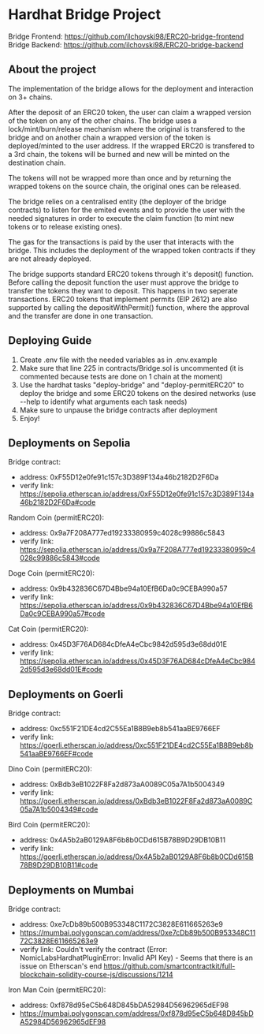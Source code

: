 # Hardhat Bridge Project

Bridge Frontend: https://github.com/ilchovski98/ERC20-bridge-frontend
Bridge Backend: https://github.com/ilchovski98/ERC20-bridge-backend

## About the project
The implementation of the bridge allows for the deployment and interaction on 3+ chains.

After the deposit of an ERC20 token, the user can claim a wrapped version of the token on any of the other chains. The bridge uses a lock/mint/burn/release mechanism where the original is transfered to the bridge and on another chain a wrapped version of the token is deployed/minted to the user address. If the wrapped ERC20 is transfered to a 3rd chain, the tokens will be burned and new will be minted on the destination chain.

The tokens will not be wrapped more than once and by returning the wrapped tokens on the source chain, the original ones can be released.

The bridge relies on a centralised entity (the deployer of the bridge contracts) to listen for the emited events and to provide the user with the needed signatures in order to execute the claim function (to mint new tokens or to release existing ones).

The gas for the transactions is paid by the user that interacts with the bridge. This includes the deployment of the wrapped token contracts if they are not already deployed.

The bridge supports standard ERC20 tokens through it's deposit() function. Before calling the deposit function the user must approve the bridge to transfer the tokens they want to deposit. This happens in two seperate transactions. ERC20 tokens that implement permits (EIP 2612) are also supported by calling the depositWithPermit() function, where the approval and the transfer are done in one transaction.

## Deploying Guide
1. Create .env file with the needed variables as in .env.example
2. Make sure that line 225 in contracts/Bridge.sol is uncommented (it is commented because tests are done on 1 chain at the moment)
3. Use the hardhat tasks "deploy-bridge" and "deploy-permitERC20" to deploy the bridge and some ERC20 tokens on the desired networks (use --help to identify what arguments each task needs)
4. Make sure to unpause the bridge contracts after deployment
5. Enjoy!

## Deployments on Sepolia
Bridge contract:
 - address: 0xF55D12e0fe91c157c3D389F134a46b2182D2F6Da
 - verify link: https://sepolia.etherscan.io/address/0xF55D12e0fe91c157c3D389F134a46b2182D2F6Da#code

Random Coin (permitERC20):
 - address: 0x9a7F208A777ed19233380959c4028c99886c5843
 - verify link: https://sepolia.etherscan.io/address/0x9a7F208A777ed19233380959c4028c99886c5843#code

Doge Coin (permitERC20):
 - address: 0x9b432836C67D4Bbe94a10EfB6Da0c9CEBA990a57
 - verify link: https://sepolia.etherscan.io/address/0x9b432836C67D4Bbe94a10EfB6Da0c9CEBA990a57#code

Cat Coin (permitERC20):
 - address: 0x45D3F76AD684cDfeA4eCbc9842d595d3e68dd01E
 - verify link: https://sepolia.etherscan.io/address/0x45D3F76AD684cDfeA4eCbc9842d595d3e68dd01E#code

## Deployments on Goerli
Bridge contract:
 - address: 0xc551F21DE4cd2C55Ea1B8B9eb8b541aaBE9766EF
 - verify link: https://goerli.etherscan.io/address/0xc551F21DE4cd2C55Ea1B8B9eb8b541aaBE9766EF#code

Dino Coin (permitERC20):
 - address: 0xBdb3eB1022F8Fa2d873aA0089C05a7A1b5004349
 - verify link: https://goerli.etherscan.io/address/0xBdb3eB1022F8Fa2d873aA0089C05a7A1b5004349#code

Bird Coin (permitERC20):
 - address: 0x4A5b2aB0129A8F6b8b0CDd615B78B9D29DB10B11
 - verify link: https://goerli.etherscan.io/address/0x4A5b2aB0129A8F6b8b0CDd615B78B9D29DB10B11#code

## Deployments on Mumbai
Bridge contract:
 - address: 0xe7cDb89b500B953348C1172C3828E611665263e9
 - https://mumbai.polygonscan.com/address/0xe7cDb89b500B953348C1172C3828E611665263e9
 - verify link: Couldn't verify the contract (Error: NomicLabsHardhatPluginError: Invalid API Key) - Seems that there is an issue on Etherscan's end https://github.com/smartcontractkit/full-blockchain-solidity-course-js/discussions/1214

Iron Man Coin (permitERC20):
 - address: 0xf878d95eC5b648D845bDA52984D56962965dEF98
 - https://mumbai.polygonscan.com/address/0xf878d95eC5b648D845bDA52984D56962965dEF98

